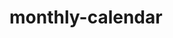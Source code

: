 # monthly-calendar


<html>
	<head>
    	<meta http-equiv="Content-Type" content="text/html; charset=utf-8" />
    	<title></title>
    </head>
    <style>
		#div1{
			height:560px;
			width:400px;
			background:#CCC;
			margin:20px auto;
			padding-top:1px;
		}
		#div2{
			height:350px;
			width:370px;
			background:#999;	
			margin:20px auto;
			
		}
		#div3{
			background:#999;
			height:160px;
			width:370px;
			margin:20px auto;
			text-align:center;
			padding-top:1px;
		}
		#div2 div{
			background:black;
			color:#FFF;
			height:80px;
			width:110px;
			float:left;
			text-align:center;
			line-height:70px;
			margin-left:10px;
			margin-top:5px;
		}
		#div4 span{
			display:none;
		}
    </style>
    <script>

    	window.onload = function(){
		var oDiv2=document.getElementById('div2');
		var oDiv3=document.getElementById('div3');
		var oDiv4=document.getElementById('div4');
		var aDiv1=oDiv2.getElementsByTagName('div');
		var aSpan=oDiv4.getElementsByTagName('span');
			
			for(var i=0; i<aDiv1.length; i++){
				aDiv1[i].index=i;
				
				aDiv1[i].onclick = function(){
					init();
					this.style.background='#fff';
					this.style.color='red';
					oDiv3.innerHTML = aSpan[this.index].innerHTML;
				}
			}
			function init(){
				for(var i=0; i<aDiv1.length; i++){
					aDiv1[i].style.background='black';
					aDiv1[i].style.color='white';
				}	
			}	
		} 
    </script>
    <body>
    	<div id="div1">
    		<div id="div2">
            	<div>1月</div>
                <div>2月</div>
                <div>3月</div>       
                <div>4月</div>
                <div>5月</div>
                <div>6月</div>     
                <div>7月</div>
                <div>8月</div>
                <div>9月</div>  
                <div>10月</div>
                <div>11月</div>
                <div>12月</div>     
            </div>
            <div id="div3">
			
            </div>
            <div id='div4'>
            	<span><h1>一月活动</h1><h2>这是一月的活动信息元旦节</h2></span>
                <span><h1>二月活动</h1><h2>这是二月的活动信息情人节</h2></span>
                <span><h1>三月活动</h1><h2>这是三月的活动信息国际劳动妇女节</h2></span>
                <span><h1>四月活动</h1><h2>这是四月的活动信息清明节</h2></span>
                <span><h1>五月活动</h1><h2>这是五月的活动信息母亲节</h2></span>
                <span><h1>六月活动</h1><h2>这是六月的活动信息父亲节</h2></span>
                <span><h1>七月活动</h1><h2>这是七月的活动信息中国共党建党纪念日</h2></span>
                <span><h1>八月活动</h1><h2>这是八月的活动信息建军节</h2></span>
                <span><h1>九月活动</h1><h2>这是九月的活动信息教师节</h2></span>
                <span><h1>十月活动</h1><h2>这是十月的活动信息国庆节</h2></span>
                <span><h1>十一月活动</h1><h2>这是十一月的活动信息感恩节</h2></span>
                <span><h1>十二月活动</h1><h2>这是十二月的活动信息圣诞节</h2></span>
             </div>
       	</div>
    </body>
</html>
